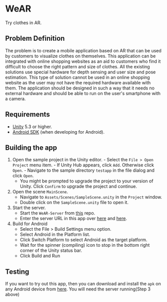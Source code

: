 # WeAR
Try clothes in AR.

## Problem Definition
The problem is to create a mobile application based on AR that can be used by customers to visualize clothes on themselves. This application can be integrated with online shopping websites as an aid to customers who find it difficult to choose the right pattern and size of clothes. All the existing solutions use special hardware for depth sensing and user size and pose estimation. This type of solution cannot be used in an online shopping website as the user may not have the required hardware available with them. The application should be designed in such a way that it needs no external hardware and should be able to run on the user's smartphone with a camera.

## Requirements

* [Unity](http://unity3d.com/) 5.3 or higher.
* [Android SDK](https://developer.android.com/studio/index.html#downloads)
  (when developing for Android).
  
## Building the app

  1. Open the sample project in the Unity editor.
    - Select the `File > Open Project` menu item.
    - If Unity Hub appears, click `Add`. Otherwise click `Open`.
    - Navigate to the sample directory `testapp` in the file dialog and click
      `Open`.
      - You might be prompted to upgrade the project to your version of Unity.
        Click `Confirm` to upgrade the project and continue.
   2. Open the scene `MainScene`.
      - Navigate to `Assets/Scenes/SampleScene.unity` in the `Project` window.
      - Double click on the `SampleScene.unity` file to open it.
   3. Start the server.
      - Start the `WeAR-Server` from [this](https://github.com/ojasskapre/WeAR-Server) repo.
      - Enter the server URL in this app over [here](https://github.com/murtaza98/WeAR/blob/ab6f4173a0700960f17d08d88b76ff62a4333a34/Assets/Scripts/Credentials.cs#L7) and [here](https://github.com/murtaza98/WeAR/blob/ab6f4173a0700960f17d08d88b76ff62a4333a34/Assets/Scripts/Credentials.cs#L8). 
   4. Build for Android
      - Select the File > Build Settings menu option.
      - Select Android in the Platform list.
      - Click Switch Platform to select Android as the target platform.
      - Wait for the spinner (compiling) icon to stop in the bottom right corner of the Unity status bar.
      - Click Build and Run
      
## Testing
  If you want to try out this app, then you can download and install the `apk` on any Android device from [here](https://drive.google.com/file/d/1h9Wr5je8E_fPIkyx_kjB1CcDXtiW8El-/view?usp=sharing). You will need the server running(Step 3 above)

